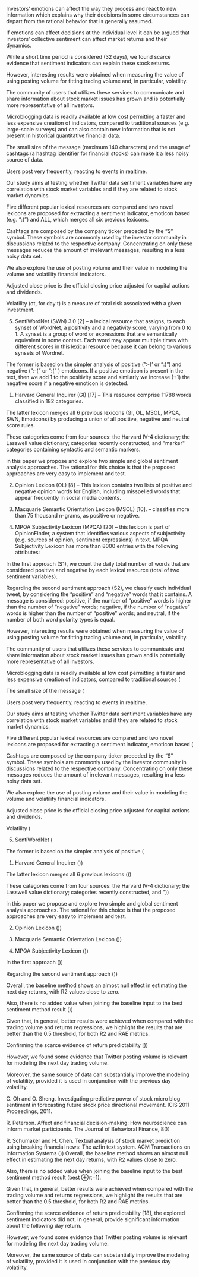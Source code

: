 Investors’ emotions can affect the way they process and react to new information which explains why their decisions in some circumstances can depart from the rational behavior that is generally assumed.

If emotions can affect decisions at the individual level it can be argued that investors’ collective sentiment can affect market returns and their dynamics.

While a short time period is considered (32 days), we found scarce evidence that sentiment indicators can explain these stock returns.

However, interesting results were obtained when measuring the value of using posting volume for fitting trading volume and, in particular, volatility.

The community of users that utilizes these services to communicate and share information about stock market issues has grown and is potentially more representative of all investors.

Microblogging data is readily available at low cost permitting a faster and less expensive creation of indicators, compared to traditional sources (e.g. large-scale surveys) and can also contain new information that is not present in historical quantitative financial data.

The small size of the message (maximum 140 characters) and the usage of cashtags (a hashtag identifier for financial stocks) can make it a less noisy source of data.

Users post very frequently, reacting to events in realtime.

Our study aims at testing whether Twitter data sentiment variables have any correlation with stock market variables and if they are related to stock market dynamics.

Five different popular lexical resources are compared and two novel lexicons are proposed for extracting a sentiment indicator, emoticon based (e.g. “:)”) and ALL, which merges all six previous lexicons.

Cashtags are composed by the company ticker preceded by the “$” symbol. These symbols are commonly used by the investor community in discussions related to the respective company. Concentrating on only these messages reduces the amount of irrelevant messages, resulting in a less noisy data set.

We also explore the use of posting volume and their value in modeling the volume and volatility financial indicators.

Adjusted close price is the official closing price adjusted for capital actions and dividends.

Volatility (σt, for day t) is a measure of total risk associated with a given investment.

5. SentiWordNet (SWN) 3.0 [2] – a lexical resource that assigns, to each synset of WordNet, a positivity and a negativity score, varying from 0 to 1. A synset is a group of word or expressions that are semantically equivalent in some context. Each word may appear multiple times with different scores in this lexical resource because it can belong to various synsets of Wordnet.

The former is based on the simpler analysis of positive (”:-)’ or “:)”) and negative (”:-(” or “:(” ) emoticons. If a positive emoticon is present in the text, then we add 1 to the positivity score and similarly we increase (+1) the negative score if a negative emoticon is detected.

1. Harvard General Inquirer (GI) [17] – This resource comprise 11788 words classified in 182 categories.

The latter lexicon merges all 6 previous lexicons (GI, OL, MSOL, MPQA, SWN, Emoticons) by producing a union of all positive, negative and neutral score rules.

These categories come from four sources: the Harvard IV-4 dictionary; the Lasswell value dictionary; categories recently constructed, and "marker" categories containing syntactic and semantic markers.

in this paper we propose and explore two simple and global sentiment analysis approaches. The rational for this choice is that the proposed approaches are very easy to implement and test.

2. Opinion Lexicon (OL) [8] – This lexicon contains two lists of positive and negative opinion words for English, including misspelled words that appear frequently in social media contents.

3. Macquarie Semantic Orientation Lexicon (MSOL) [10]. – classifies more than 75 thousand n-grams, as positive or negative.

4. MPQA Subjectivity Lexicon (MPQA) [20] – this lexicon is part of OpinionFinder, a system that identifies various aspects of subjectivity (e.g. sources of opinion, sentiment expressions) in text. MPQA Subjectivity Lexicon has more than 8000 entries with the following attributes:

In the first approach (S1), we count the daily total number of words that are considered positive and negative by each lexical resource (total of two sentiment variables).

Regarding the second sentiment approach (S2), we classify each individual tweet, by considering the “positive” and “negative” words that it contains. A message is considered: positive, if the number of “positive” words is higher than the number of “negative” words; negative, if the number of “negative” words is higher than the number of “positive” words; and neutral, if the number of both word polarity types is equal.


However, interesting results were obtained when measuring the value of using posting volume for fitting trading volume and, in particular, volatility.

The community of users that utilizes these services to communicate and share information about stock market issues has grown and is potentially more representative of all investors.

Microblogging data is readily available at low cost permitting a faster and less expensive creation of indicators, compared to traditional sources (

The small size of the message (

Users post very frequently, reacting to events in realtime.

Our study aims at testing whether Twitter data sentiment variables have any correlation with stock market variables and if they are related to stock market dynamics.

Five different popular lexical resources are compared and two novel lexicons are proposed for extracting a sentiment indicator, emoticon based (

Cashtags are composed by the company ticker preceded by the “$” symbol. These symbols are commonly used by the investor community in discussions related to the respective company. Concentrating on only these messages reduces the amount of irrelevant messages, resulting in a less noisy data set.

We also explore the use of posting volume and their value in modeling the volume and volatility financial indicators.

Adjusted close price is the official closing price adjusted for capital actions and dividends.

Volatility (

5. SentiWordNet (

The former is based on the simpler analysis of positive (

1. Harvard General Inquirer ())

The latter lexicon merges all 6 previous lexicons ())

These categories come from four sources: the Harvard IV-4 dictionary; the Lasswell value dictionary; categories recently constructed, and "))

in this paper we propose and explore two simple and global sentiment analysis approaches. The rational for this choice is that the proposed approaches are very easy to implement and test.

2. Opinion Lexicon ())

3. Macquarie Semantic Orientation Lexicon ())

4. MPQA Subjectivity Lexicon ())

In the first approach ())

Regarding the second sentiment approach ())

Overall, the baseline method shows an almost null effect in estimating the next day returns, with R2 values close to zero.

Also, there is no added value when joining the baseline input to the best sentiment method result ())

Given that, in general, better results were achieved when compared with the trading volume and returns regressions, we highlight the results that are better than the 0.5 threshold, for both R2 and RAE metrics.

Confirming the scarce evidence of return predictability [))

However, we found some evidence that Twitter posting volume is relevant for modeling the next day trading volume.

Moreover, the same source of data can substantially improve the modeling of volatility, provided it is used in conjunction with the previous day volatility.

C. Oh and O. Sheng. Investigating predictive power of stock micro blog sentiment in forecasting future stock price directional movement. ICIS 2011 Proceedings, 2011.

R. Peterson. Affect and financial decision-making: How neuroscience can inform market participants. The Journal of Behavioral Finance, 8())

R. Schumaker and H. Chen. Textual analysis of stock market prediction using breaking financial news: The azfin text system. ACM Transactions on Information Systems ())
Overall, the baseline method shows an almost null effect in estimating the next day returns, with R2 values close to zero.

Also, there is no added value when joining the baseline input to the best sentiment method result (best ⊕rt−1).

Given that, in general, better results were achieved when compared with the trading volume and returns regressions, we highlight the results that are better than the 0.5 threshold, for both R2 and RAE metrics.

Confirming the scarce evidence of return predictability [18], the explored sentiment indicators did not, in general, provide significant information about the following day return.

However, we found some evidence that Twitter posting volume is relevant for modeling the next day trading volume.

Moreover, the same source of data can substantially improve the modeling of volatility, provided it is used in conjunction with the previous day volatility.

